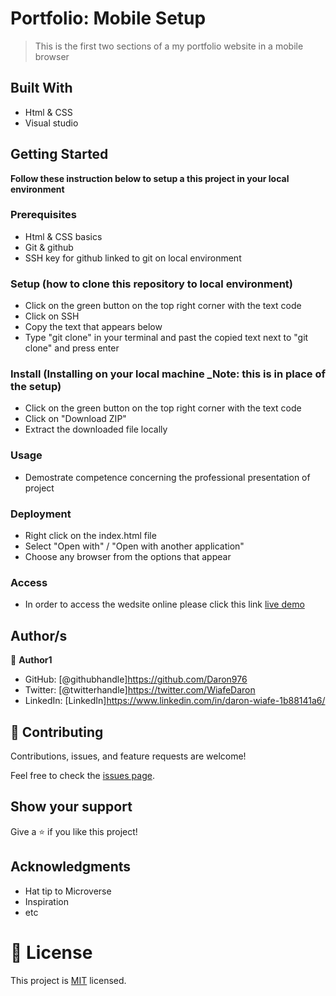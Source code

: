 # Portfolio: Mobile Setup

> This is the first two sections of a my portfolio website in a mobile browser

## Built With

- Html & CSS
- Visual studio

## Getting Started

**Follow these instruction below to setup a this project in your local environment**

### Prerequisites

- Html & CSS basics
- Git & github
- SSH key for github linked to git on local environment

### Setup (how to clone this repository to local environment)

- Click on the green button on the top right corner with the text code
- Click on SSH
- Copy the text that appears below 
- Type "git clone" in your terminal and past the copied text next to "git clone" and press enter

### Install (Installing on your local machine _Note: this is in place of the setup)

- Click on the green button on the top right corner with the text code
- Click on "Download ZIP"
- Extract the downloaded file locally

### Usage

- Demostrate competence concerning the professional presentation of project

### Deployment
- Right click on the index.html file
- Select "Open with" / "Open with another application"
- Choose any browser from the options that appear

### Access
- In order to access the wedsite online please click this link [live demo](https://daron976.github.io/Daron-WIafe-Software-Developer.github.io/) 

## Author/s

👤 **Author1**

- GitHub: [@githubhandle]https://github.com/Daron976
- Twitter: [@twitterhandle]https://twitter.com/WiafeDaron
- LinkedIn: [LinkedIn]https://www.linkedin.com/in/daron-wiafe-1b88141a6/

## 🤝 Contributing

Contributions, issues, and feature requests are welcome!

Feel free to check the [issues page](https://github.com/Daron976/Hello-world/issues). 

## Show your support

Give a ⭐️ if you like this project!

## Acknowledgments

- Hat tip to Microverse 
- Inspiration
- etc

# 📝 License

This project is [MIT](./LICENSE) licensed.
